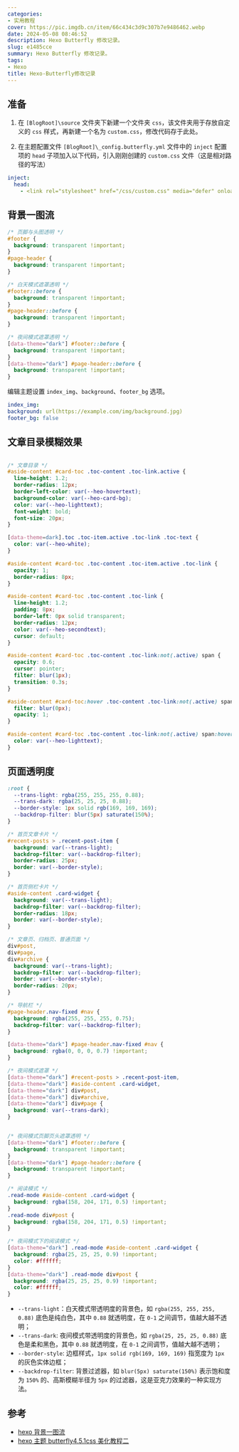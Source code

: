 ```yaml
---
categories: 
- 实用教程
cover: https://pic.imgdb.cn/item/66c434c3d9c307b7e9486462.webp
date: 2024-05-08 08:46:52
description: Hexo Butterfly 修改记录。
slug: e1485cce
summary: Hexo Butterfly 修改记录。
tags:
- Hexo
title: Hexo-Butterfly修改记录
---
```

## 准备
1. 在 `[BlogRoot]\source` 文件夹下新建一个文件夹 `css`，该文件夹用于存放自定义的 `css` 样式，再新建一个名为 `custom.css`，修改代码存于此处。

2. 在主题配置文件 `[BlogRoot]\_config.butterfly.yml` 文件中的 `inject` 配置项的 `head` 子项加入以下代码，引入刚刚创建的 `custom.css` 文件（这是相对路径的写法）

```yaml
inject:
  head:
    - <link rel="stylesheet" href="/css/custom.css" media="defer" onload="this.media='all'">
```

## 背景一图流

```css
/* 页脚与头图透明 */
#footer {
  background: transparent !important;
}
#page-header {
  background: transparent !important;
}

/* 白天模式遮罩透明 */
#footer::before {
  background: transparent !important;
}
#page-header::before {
  background: transparent !important;
}

/* 夜间模式遮罩透明 */
[data-theme="dark"] #footer::before {
  background: transparent !important;
}
[data-theme="dark"] #page-header::before {
  background: transparent !important;
}
```

编辑主题设置 `index_img`、`background`、`footer_bg` 选项。

```yaml
index_img: 
background: url(https://example.com/img/background.jpg)
footer_bg: false
```

## 文章目录模糊效果

```css

/* 文章目录 */
#aside-content #card-toc .toc-content .toc-link.active {
  line-height: 1.2;
  border-radius: 12px;
  border-left-color: var(--heo-hovertext);
  background-color: var(--heo-card-bg);
  color: var(--heo-lighttext);
  font-weight: bold;
  font-size: 20px;
}

[data-theme=dark].toc .toc-item.active .toc-link .toc-text {
  color: var(--heo-white);
}

#aside-content #card-toc .toc-content .toc-item.active .toc-link {
  opacity: 1;
  border-radius: 8px;
}

#aside-content #card-toc .toc-content .toc-link {
  line-height: 1.2;
  padding: 8px;
  border-left: 0px solid transparent;
  border-radius: 12px;
  color: var(--heo-secondtext);
  cursor: default;
}

#aside-content #card-toc .toc-content .toc-link:not(.active) span {
  opacity: 0.6;
  cursor: pointer;
  filter: blur(1px);
  transition: 0.3s;
}

#aside-content #card-toc:hover .toc-content .toc-link:not(.active) span {
  filter: blur(0px);
  opacity: 1;
}

#aside-content #card-toc .toc-content .toc-link:not(.active) span:hover {
  color: var(--heo-lighttext);
}
```

## 页面透明度

```css
:root {
  --trans-light: rgba(255, 255, 255, 0.88);
  --trans-dark: rgba(25, 25, 25, 0.88);
  --border-style: 1px solid rgb(169, 169, 169);
  --backdrop-filter: blur(5px) saturate(150%);
}

/* 首页文章卡片 */
#recent-posts > .recent-post-item {
  background: var(--trans-light);
  backdrop-filter: var(--backdrop-filter);
  border-radius: 25px;
  border: var(--border-style);
}

/* 首页侧栏卡片 */
#aside-content .card-widget {
  background: var(--trans-light);
  backdrop-filter: var(--backdrop-filter);
  border-radius: 18px;
  border: var(--border-style);
}

/* 文章页、归档页、普通页面 */
div#post,
div#page,
div#archive {
  background: var(--trans-light);
  backdrop-filter: var(--backdrop-filter);
  border: var(--border-style);
  border-radius: 20px;
}

/* 导航栏 */
#page-header.nav-fixed #nav {
  background: rgba(255, 255, 255, 0.75);
  backdrop-filter: var(--backdrop-filter);
}

[data-theme="dark"] #page-header.nav-fixed #nav {
  background: rgba(0, 0, 0, 0.7) !important;
}

/* 夜间模式遮罩 */
[data-theme="dark"] #recent-posts > .recent-post-item,
[data-theme="dark"] #aside-content .card-widget,
[data-theme="dark"] div#post,
[data-theme="dark"] div#archive,
[data-theme="dark"] div#page {
  background: var(--trans-dark);
}


/* 夜间模式页脚页头遮罩透明 */
[data-theme="dark"] #footer::before {
  background: transparent !important;
}
[data-theme="dark"] #page-header::before {
  background: transparent !important;
}

/* 阅读模式 */
.read-mode #aside-content .card-widget {
  background: rgba(158, 204, 171, 0.5) !important;
}
.read-mode div#post {
  background: rgba(158, 204, 171, 0.5) !important;
}

/* 夜间模式下的阅读模式 */
[data-theme="dark"] .read-mode #aside-content .card-widget {
  background: rgba(25, 25, 25, 0.9) !important;
  color: #ffffff;
}
[data-theme="dark"] .read-mode div#post {
  background: rgba(25, 25, 25, 0.9) !important;
  color: #ffffff;
}
```

- `--trans-light`：白天模式带透明度的背景色，如 `rgba(255, 255, 255, 0.88)` 底色是纯白色，其中 `0.88` 就透明度，在 `0-1` 之间调节，值越大越不透明；
- `--trans-dark`: 夜间模式带透明度的背景色，如 `rgba(25, 25, 25, 0.88)` 底色是柔和黑色，其中 `0.88` 就透明度，在 `0-1` 之间调节，值越大越不透明；
- `--border-style`: 边框样式，`1px solid rgb(169, 169, 169)` 指宽度为 `1px` 的灰色实体边框；
- `--backdrop-filter`: 背景过滤器，如 `blur(5px) saturate(150%)` 表示饱和度为 `150%` 的、高斯模糊半径为 `5px` 的过滤器，这是亚克力效果的一种实现方法。

## 参考

- [hexo 背景一图流](https://jiangyuhui.top/2023/08/03/hexo%E8%83%8C%E6%99%AF%E4%B8%80%E5%9B%BE%E6%B5%81/)
- [hexo 主题 butterfly4.5.1css 美化教程二](https://blog.4t.pw/posts/eb769414.html)
